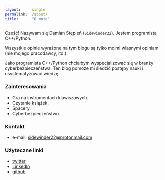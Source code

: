```yaml
---
layout:     single
permalink:  /about/
title:      "O mnie"
---
```


Cześć! Nazywam się Damian Stępień (`Sidewinder22`).
Jestem programistą C++/Python.

Wszystkie opinie wyrażone na tym blogu są tylko moimi własnymi opiniami (nie mojego pracodawcy, itd.).

Jako programista C++/Python chciałbym wyspecjalizować się w branży cyberbezpieczeństwa.
Ten blog pomoże mi śledzić postępy nauki i usystematyzować wiedzę.

### Zainteresowania

* Gra na instrumentach klawiszowych.
* Czytanie książek.
* Spacery.
* Cyberbezpieczeństwo.

### Kontakt

* e-mail: <sidewinder22@protonmail.com>

### Użyteczne linki

* [twitter](https://twitter.com/Sidewinder223)
* [LinkedIn](https://www.linkedin.com/in/damian-st%C4%99pie%C5%84-29717a1b9)
* [github](https://github.com/Sidewinder22)
